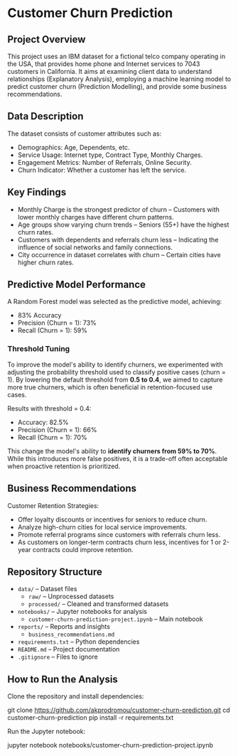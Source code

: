 # Customer Churn Prediction

## Project Overview

This project uses an IBM dataset for a fictional telco company operating in the USA, that provides home phone and Internet services to 7043 customers in California. It aims at examining client data to understand relationships (Explanatory Analysis), employing a machine learning model to predict customer churn (Prediction Modelling), and provide some business recommendations.

## Data Description

The dataset consists of customer attributes such as:

* Demographics: Age, Dependents, etc.
* Service Usage: Internet type, Contract Type, Monthly Charges.
* Engagement Metrics: Number of Referrals, Online Security.
* Churn Indicator: Whether a customer has left the service.

## Key Findings

* Monthly Charge is the strongest predictor of churn – Customers with lower monthly charges have different churn patterns.
* Age groups show varying churn trends – Seniors (55+) have the highest churn rates.
* Customers with dependents and referrals churn less – Indicating the influence of social networks and family connections.
* City occurrence in dataset correlates with churn – Certain cities have higher churn rates.

## Predictive Model Performance

A Random Forest model was selected as the predictive model, achieving:

* 83% Accuracy
* Precision (Churn = 1): 73%
* Recall (Churn = 1): 59%

### Threshold Tuning

To improve the model's ability to identify churners, we experimented with adjusting the probability threshold used to classify positive cases (churn = 1). By lowering the default threshold from **0.5 to 0.4**, we aimed to capture more true churners, which is often beneficial in retention-focused use cases.

Results with threshold = 0.4:

* Accuracy: 82.5%
* Precision (Churn = 1): 66%
* Recall (Churn = 1): 70%

This change the model's ability to **identify churners from 59% to 70%**. While this introduces more false positives, it is a trade-off often acceptable when proactive retention is prioritized.

## Business Recommendations

Customer Retention Strategies:
* Offer loyalty discounts or incentives for seniors to reduce churn.
* Analyze high-churn cities for local service improvements.
* Promote referral programs since customers with referrals churn less.
* As customers on longer-term contracts churn less, incentives for 1 or 2-year contracts could improve retention.

## Repository Structure

- `data/` – Dataset files  
  - `raw/` – Unprocessed datasets  
  - `processed/` – Cleaned and transformed datasets  
- `notebooks/` – Jupyter notebooks for analysis  
  - `customer-churn-prediction-project.ipynb` – Main notebook  
- `reports/` – Reports and insights  
  - `business_recommendations.md`  
- `requirements.txt` – Python dependencies  
- `README.md` – Project documentation  
- `.gitignore` – Files to ignore

## How to Run the Analysis

Clone the repository and install dependencies:

git clone https://github.com/akprodromou/customer-churn-prediction.git
cd customer-churn-prediction
pip install -r requirements.txt

Run the Jupyter notebook:

jupyter notebook notebooks/customer-churn-prediction-project.ipynb
